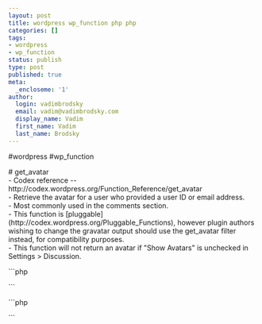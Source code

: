 ```yaml
---
layout: post
title: wordpress wp_function php php
categories: []
tags:
- wordpress
- wp_function
status: publish
type: post
published: true
meta:
  _encloseme: '1'
author:
  login: vadimbrodsky
  email: vadim@vadimbrodsky.com
  display_name: Vadim
  first_name: Vadim
  last_name: Brodsky
---
```

<p>#wordpress #wp_function</p>
<p># get_avatar<br />
- Codex reference -- http://codex.wordpress.org/Function_Reference/get_avatar<br />
- Retrieve the avatar for a user who provided a user ID or email address.<br />
- Most commonly used in the comments section.<br />
- This function is [pluggable](http://codex.wordpress.org/Pluggable_Functions), however plugin authors wishing to change the gravatar output should use the get_avatar filter instead, for compatibility purposes.<br />
- This function will not return an avatar if "Show Avatars" is unchecked in Settings &gt; Discussion.</p>
<p>```php</p>
<p>```</p>
<p>```php</p>
<p>```</p>
